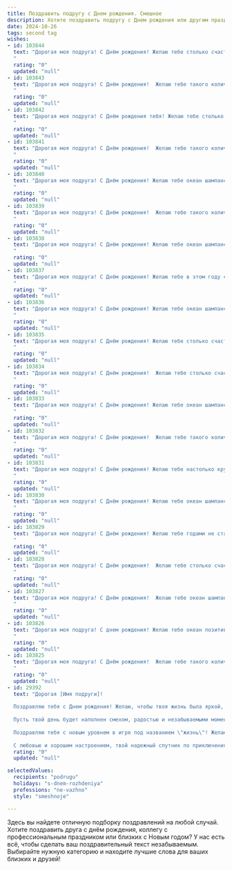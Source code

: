 ```yaml
---
title: Поздравить подругу c Днем рождения. Смешное
description: Хотите поздравить подругу c Днем рождения или другим праздником? Наш ИИ создаст незабываемое поздравление, а вы обязательно выделитесь среди других.  
date: 2024-10-26
tags: second tag
wishes:
- id: 103844
  text: "Дорогая моя подруга! С Днём рождения! Желаю тебе столько счастья, сколько морщин у тебя будет через сто лет (шутка, конечно, ты всегда будешь красоткой!). Пусть жизнь будет яркой, как твой безумный смех, и сладкой, как твой любимый торт (который, надеюсь, я сегодня съем!).  Пусть все твои желания исполняются, даже самые бредовые!  С днём рождения, чудо-женщина!
  "
  rating: "0"
  updated: "null"
- id: 103843
  text: "Дорогая моя подруга! С Днём рождения!  Желаю тебе такого количества счастья, что придётся часть его раздавать нуждающимся (ну, или хотя бы завистливым). Пусть все твои проблемы решаются сами собой –  пусть они  внезапно забудут дорогу к тебе, например, потеряют карту или спутники навигации.  И да пребудет с тобой (и твоим холодильником) вечный запас вкусняшек!
  "
  rating: "0"
  updated: "null"
- id: 103842
  text: "Дорогая моя подруга! С Днём рождения тебя! Желаю тебе столько счастья, сколько звёзд на небе (ну, или хотя бы столько, сколько ты успеешь посчитать за одну бессонную ночь от смеха). Пусть твоя жизнь будет яркой, как неоновая вывеска в самом модном клубе, и полной неожиданных, но приятных сюрпризов (типа внезапного миллиона или мешка конфет).  Пусть все твои враги резко забудут, как тебя зовут, а друзья всегда будут рядом, даже когда ты будешь рассказывать свои самые нелепые истории в пятый раз!  Короче, будь счастлива,  здорова и  чуть-чуть сумасшедшей —  это очень идёт тебе!
  "
  rating: "0"
  updated: "null"
- id: 103841
  text: "Дорогая моя подруга! С Днём рождения!  Желаю тебе такого количества счастья, чтобы оно вылезло из ушей,  столько денег, чтобы не пришлось считать копейки, и столько здоровья, чтобы ты могла танцевать всю ночь напролёт – и при этом утром проснуться бодрой и готовой к новым приключениям (а кому-то ещё и позавидовать).  Пусть твоя жизнь будет яркой, как неоновая вывеска в казино (но без последствий!).  С праздником!
  "
  rating: "0"
  updated: "null"
- id: 103840
  text: "Дорогая моя подруга! С Днём рождения! Желаю тебе океан шампанского, гору шоколада и столько счастья, что хватит на всех твоих бывших и будущих поклонников (а их, я надеюсь, будет очень много!).  Пусть твоя жизнь будет яркой, как фейерверк, а проблемы — мелкими, как пылинки, которые легко сдуть одним смехом!  Будь здорова, богата (желательно, очень!), и никогда не забывай, какая ты замечательная (и немного сумасшедшая – это твой главный плюс!).
  "
  rating: "0"
  updated: "null"
- id: 103839
  text: "Дорогая моя подруга! С Днём рождения!  Желаю тебе такого количества счастья, что тебе понадобится отдельная комната для его хранения!  Пусть твой год будет полон ярких впечатлений,  смеха до колик и  минимального количества  бытовых проблем (ну, разве что, сломается только один из десяти фенов).  Будь всегда такой же потрясающей и несносной, как сейчас!  Целую!
  "
  rating: "0"
  updated: "null"
- id: 103838
  text: "Дорогая моя подруга! С Днём рождения! Желаю тебе океан шампанского, гору подарков и столько счастья, что придётся открывать новые кладовки для его хранения! Пусть твой год будет полон ярких впечатлений, безудержного веселья и минимум бытовых проблем (потому что на них у тебя и так хватает сил!).  Пусть все твои планы сбудутся, а враги… пусть завидуют молча! 😉
  "
  rating: "0"
  updated: "null"
- id: 103837
  text: "Дорогая моя подруга! С Днём рождения! Желаю тебе в этом году столько счастья, сколько морщин у бабушки-Ёжки после хорошей вечеринки!  Пусть все твои желания исполняются, как по волшебству, а проблемы исчезают так же быстро, как деньги на моей зарплате.  Будь здорова, богата (хотя бы на позитивные эмоции!), и пусть твоя жизнь будет ярче, чем мои попытки приготовить что-то, кроме яичницы!
  "
  rating: "0"
  updated: "null"
- id: 103836
  text: "Дорогая моя подруга! С Днём рождения! Желаю тебе океан шампанского, гору подарков и столько счастья, что придётся вызывать спецназ, чтобы оно тебя не растоптало!  Пусть твоя жизнь будет яркой, как неоновая вывеска в борделе, а твой смех – громче, чем оркестр на свадьбе миллиардера!  Желаю тебе исполнения всех самых безумных желаний (но только не желай стать президентом – слишком много ответственности!).  С праздником!
  "
  rating: "0"
  updated: "null"
- id: 103835
  text: "Дорогая моя подруга! С Днём рождения! Желаю тебе столько счастья, сколько ты съела тортов за всю свою жизнь (а это, я знаю, немало!). Пусть все твои мечты сбываются, даже самые безумные (ну, почти все, некоторые всё-таки лучше оставить на потом, а то мало ли что!).  Будь здорова, богата (на друзей, на смех и на шоколад!), и никогда не теряй своего потрясающего чувства юмора – оно бесценно!
  "
  rating: "0"
  updated: "null"
- id: 103834
  text: "Дорогая моя подруга! С Днём рождения!  Желаю тебе столько счастья, сколько морщинок у тебя не будет после сегодняшнего застолья! Пусть твой год будет полон ярких моментов, незабываемых приключений и, конечно же,  шоколада!  Главное — не взрослей, а хорошей становись! 😉🎂
  "
  rating: "0"
  updated: "null"
- id: 103833
  text: "Дорогая моя подруга! С Днём рождения! Желаю тебе океан шампанского, горы тортов и столько денег, чтобы купить остров, на котором ты будешь королевой, а я – твоей верной придворной шутом (шутка, конечно, я буду твоей лучшей подругой!).  Пусть этот год будет полон ярких впечатлений, незабываемых приключений и минимум проблем, которые решаются сами собой (или с помощью волшебной палочки, которую я тебе, может быть, подарю!).  Короче, будь счастлива, как слон в цветочном магазине!
  "
  rating: "0"
  updated: "null"
- id: 103832
  text: "Дорогая моя подруга! С Днём рождения!  Желаю тебе такого количества счастья, что ты будешь вынуждена часть из него раздавать нуждающимся (а то вдруг переборщишь!).  Пусть все твои мечты сбываются,  даже самые безумные (но только не те, где ты пытаешься меня переплюнуть в чём-либо!).  Будь всегда такой же яркой, весёлой и немного сумасшедшей – жизнь с тобой, как американские горки: страшно, весело и непредсказуемо!  Целую!
  "
  rating: "0"
  updated: "null"
- id: 103831
  text: "Дорогая моя подруга! С Днём рождения! Желаю тебе настолько крутого года, чтобы даже твои завистницы захлебнулись от зависти, а твой кот наконец-то научился пользоваться туалетной бумагой (ну или хотя бы перестал оставлять \"сюрпризы\" на твоём любимом ковре).  Пусть все твои желания исполнятся, даже самые безумные (но только не те, которые связаны с захватом мира, пожалуйста!).  Будь здорова, богата (душевно и материально!), и  не забывай почаще смеяться – это лучшее лекарство от всех бед, кроме разве что от нехватки тортов.  С днём рождения!
  "
  rating: "0"
  updated: "null"
- id: 103830
  text: "Дорогая моя подруга! С Днём рождения! Желаю тебе океан шампанского, гору шоколада и столько денег, чтобы купить всё, что душа пожелает (включая личного шофёра, который будет возить тебя по магазинам за этим самым шоколадом). Пусть твой год будет полон ярких событий, весёлых приключений и минимального количества бытовых проблем.  Пусть все твои враги сдохнут от зависти, а друзья от смеха!  Короче, будь счастлива, как слон в магазине фарфора!
  "
  rating: "0"
  updated: "null"
- id: 103829
  text: "Дорогая моя подруга! С Днём рождения! Желаю тебе годами не стареть, а только винтажироваться, как хорошее вино! Пусть твой дом всегда будет полон гостей, а холодильник – вкусняшками (необязательно диетическими!).  Пусть все твои планы осуществятся,  а неудачи просто станут забавными анекдотами, которые мы будем вспоминать со смехом!  Будь всегда такой же яркой, позитивной и немного сумасшедшей – это твой главный козырь!  Обнимаю крепко-крепко!
  "
  rating: "0"
  updated: "null"
- id: 103828
  text: "Дорогая моя подруга! С Днём рождения!  Желаю тебе столько счастья, сколько морщин у бабушки-Ёжки после неудачной подтяжки лица!  Пусть твоя жизнь будет яркой, как неоновая вывеска в борделе, а проблемы исчезают так же быстро, как деньги в твоём кошельке после шоппинга!  Будь здорова, богата и безумно счастлива!  И помни: возраст – это всего лишь число,  которое ты можешь легко подправить маркером в паспорте.  ;)
  "
  rating: "0"
  updated: "null"
- id: 103827
  text: "Дорогая моя подруга! С Днём рождения!  Желаю тебе океан шампанского (пусть оно хотя бы визуально напоминает океан, а то с твоей любовью к вечеринкам, настоящий может и не остаться!), горы подарков (в смысле, хороших, а не хлама, конечно!), и чтобы все твои планы сбылись, даже самые бредовые!  Пусть этот год будет ещё смешнее, чем предыдущий, а твои враги — такими же несчастными, как ты, когда забываешь пароль от вай-фая.  Будь здоровая, богатая и вечно молодая (ну или хотя бы выглядящая так)!  Целую!
  "
  rating: "0"
  updated: "null"
- id: 103826
  text: "Дорогая моя подруга! С днем рождения! Желаю тебе океан позитива, гору подарков (желательно, чтобы гора была из бриллиантов, но и шоколадки подойдут), и чтобы все твои враги неожиданно стали тебе лучшими друзьями, но только для того, чтобы бесплатно носить твои сумки!  Пусть этот год будет настолько ярким, что даже мои шутки покажутся тебе скучными (шутка)!  Люби тебя, твоя (имя)!
  "
  rating: "0"
  updated: "null"
- id: 103825
  text: "Дорогая моя подруга! С Днём рождения!  Желаю тебе такого количества шампанского, чтобы голова кружилась только от счастья, а не от похмелья! Пусть твой год будет полон ярких моментов, незабываемых приключений и, конечно же, подарков  — желательно, дорогих и блестящих!  Пусть все твои враги внезапно обнаружат у себя аллергию на злобу и зависть!  А ещё, помни: возраст — это всего лишь число, которое ты можешь свободно игнорировать, особенно когда речь идёт о количестве съеденного торта!
  "
  rating: "0"
  updated: "null"
- id: 29392
  text: "Дорогая [Имя подруги]!
  
  Поздравляю тебя с Днем рождения! Желаю, чтобы твоя жизнь была яркой, как первая чашка кофе утром, и сладкой, как десерт в самом лучшем ресторане! Чтобы все твои мечты сбывались так же быстро, как ты съедаешь пирожное на диете!
  
  Пусть твой день будет наполнен смехом, радостью и незабываемыми моментами, ведь ты этого заслуживаешь! Сколько бы тебе ни исполнилось, помни: возраст — это всего лишь цифра, а здоровье — это шутка, которая никогда не устаревает!
  
  Поздравляю тебя с новым уровнем в игре под названием \"жизнь\"! Желаю, чтобы в этом уровне было меньше боссов и больше лидеров, а в качестве бонусов — только самые искренние и позитивные моменты!
  
  С любовью и хорошим настроением, твой надежный спутник по приключениям! 🎉🥳"
  rating: "0"
  updated: "null"

selectedValues:
  recipients: "podrugu"
  holidays: "s-dnem-rozhdeniya"
  professions: "ne-vazhno"
  style: "smeshnoje"

---
```


Здесь вы найдете отличную подборку поздравлений на любой случай.
Хотите поздравить друга с днём рождения, коллегу с профессиональным праздником или близких с Новым годом? У нас есть всё, чтобы сделать ваш поздравительный текст незабываемым. Выбирайте нужную категорию и находите лучшие слова для ваших близких и друзей!
